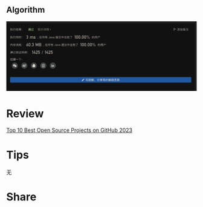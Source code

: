 ## Algorithm
![yueqingming-2023-05-14-lc](../../../images/temp/yueqingming-2023-05-14-lc.png)

# Review
[Top 10 Best Open Source Projects on GitHub 2023](https://medium.com/@open-data-analytics/top-10-best-open-source-projects-on-github-2023-784bf4df2a94)


# Tips
无

# Share
